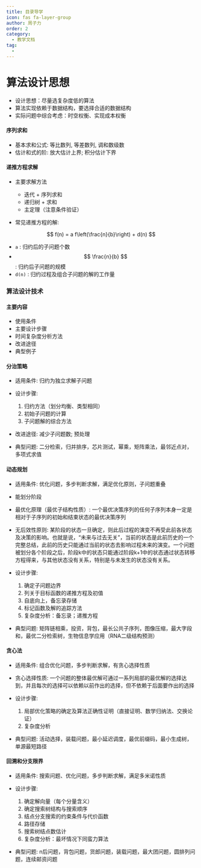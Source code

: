 ```yaml
---
title: 目录导学
icon: fas fa-layer-group
author: 周子力
order: 2
category:
  - 教学文档
tag:
  - 
---
```


# 算法设计思想
- 设计思想：尽量选复杂度低的算法
- 算法实现依赖于数据结构，要选择合适的数据结构
- 实际问题中综合考虑：时空权衡、实现成本权衡

#### 序列求和

- 基本求和公式: 等比数列, 等差数列, 调和数级数
- 估计和式的阶: 放大估计上界; 积分估计下界

#### 递推方程求解

- 主要求解方法

  - 迭代 + 序列求和
  - 递归树 + 求和
  - 主定理（注意条件验证）

- 常见递推方程的解:

$$
  f(n) = a f\left(\frac{n}{b}\right) + d(n)
$$ 

  -  ` a ` : 归约后的子问题个数
  -  $$ \frac{n}{b} $$ : 归约后子问题的规模
  -  ` d(n) ` : 归约过程及组合子问题的解的工作量
### 算法设计技术

#### 主要内容

- 使用条件
- 主要设计步骤
- 时间复杂度分析方法
- 改进途径
- 典型例子

#### 分治策略

- 适用条件: 归约为独立求解子问题
- 设计步骤:

  1. 归约方法（划分均衡、类型相同）
  2. 初始子问题的计算
  3. 子问题解的综合方法

- 改进途径: 减少子问题数; 预处理
- 典型问题: 二分检索，归并排序，芯片测试，幂乘，矩阵乘法，最邻近点对，多项式求值
#### 动态规划

- 适用条件: 优化问题，多步判断求解，满足优化原则，子问题重叠
- 能划分阶段
- 最优化原理（最优子结构性质）: 一个最优决策序列的任何子序列本身一定是相对于子序列的初始和结束状态的最优决策序列
- 无后效性原则: 某阶段的状态一旦确定，则此后过程的演变不再受此前各状态及决策的影响。也就是说，“未来与过去无关”，当前的状态是此前历史的一个完整总结，此前的历史只能通过当前的状态去影响过程未来的演变。一个问题被划分各个阶段之后，阶段k中的状态只能通过阶段k+1中的状态通过状态转移方程得来，与其他状态没有关系，特别是与未发生的状态没有关系。

- 设计步骤:

  1. 确定子问题边界
  2. 列关于目标函数的递推方程及初值
  3. 自底向上，备忘录存储
  4. 标记函数及解的追踪方法
  5. 复杂度分析：备忘录；递推方程

- 典型问题: 矩阵链相乘，投资，背包，最长公共子序列，图像压缩，最大字段和，最优二分检索树，生物信息学应用（RNA二级结构预测）

#### 贪心法
- 适用条件: 组合优化问题，多步判断求解，有贪心选择性质
- 贪心选择性质: 一个问题的整体最优解可通过一系列局部的最优解的选择达到，并且每次的选择可以依赖以前作出的选择，但不依赖于后面要作出的选择
- 设计步骤:

  1. 局部优化策略的确定及算法正确性证明（直接证明、数学归纳法、交换论证）
  2. 复杂度分析
- 典型问题: 活动选择，装载问题，最小延迟调度，最优前缀码，最小生成树，单源最短路径

#### 回溯和分支限界
- 适用条件: 搜索问题、优化问题，多步判断求解，满足多米诺性质
- 设计步骤:

  1. 确定解向量（每个分量含义）
  2. 确定搜索树结构与搜索顺序
  3. 结点分支搜索的约束条件与代价函数
  4. 路径存储
  5. 搜索树结点数估计
  6. 复杂度分析：最坏情况下同蛮力算法
- 典型问题: n后问题，背包问题，货郎问题，装载问题，最大团问题，圆排列问题，连续邮资问题
